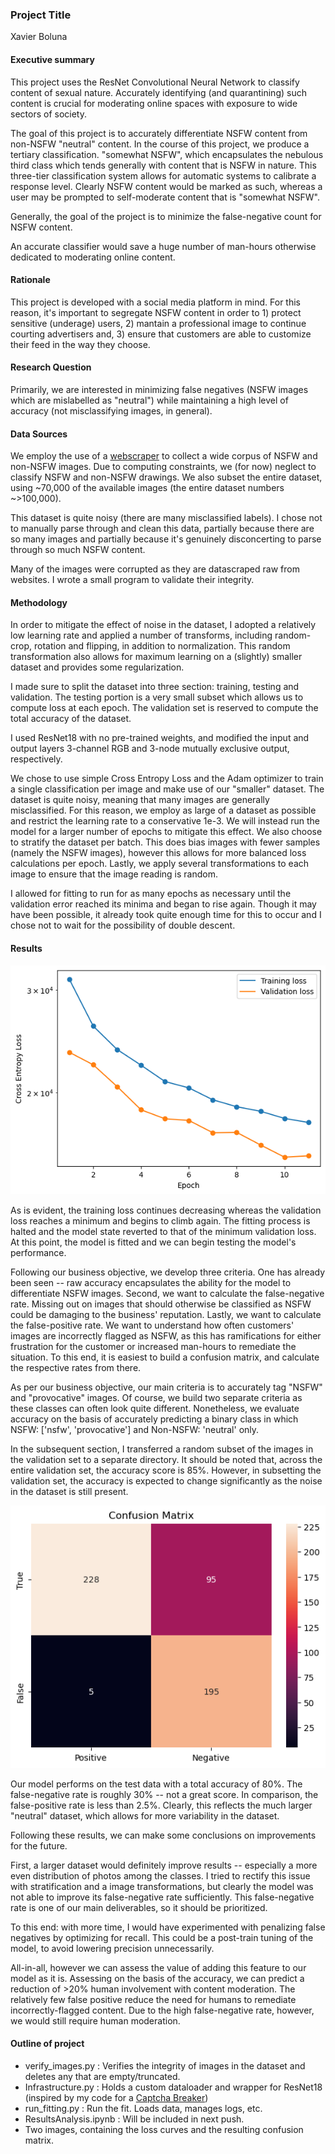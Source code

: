 ### Project Title

Xavier Boluna

#### Executive summary

This project uses the ResNet Convolutional Neural Network to classify content of sexual nature. Accurately identifying (and quarantining) such content is crucial for moderating online spaces with exposure to wide sectors of society.

The goal of this project is to accurately differentiate NSFW content from non-NSFW "neutral" content. In the course of this project, we produce a tertiary classification. "somewhat NSFW", which encapsulates the nebulous third class which tends generally with content that is NSFW in nature. This three-tier classification system allows for automatic systems to calibrate a response level. Clearly NSFW content would be marked as such, whereas a user may be prompted to self-moderate content that is "somewhat NSFW".

Generally, the goal of the project is to minimize the false-negative count for NSFW content.

An accurate classifier would save a huge number of man-hours otherwise dedicated to moderating online content.

#### Rationale
This project is developed with a social media platform in mind. For this reason, it's important to segregate NSFW content in order to 1) protect sensitive (underage) users, 2) mantain a professional image to continue courting advertisers and, 3) ensure that customers are able to customize their feed in the way they choose.

#### Research Question
Primarily, we are interested in minimizing false negatives (NSFW images which are mislabelled as "neutral") while maintaining a high level of accuracy (not misclassifying images, in general).

#### Data Sources
We employ the use of a [webscraper](https://github.com/alex000kim/nsfw_data_scraper) to collect a wide corpus of NSFW and non-NSFW images. Due to computing constraints, we (for now) neglect to classify NSFW and non-NSFW drawings. We also subset the entire dataset, using ~70,000 of the available images (the entire dataset numbers ~>100,000).

This dataset is quite noisy (there are many misclassified labels). I chose not to manually parse through and clean this data, partially because there are so many images and partially because it's genuinely disconcerting to parse through so much NSFW content.

Many of the images were corrupted as they are datascraped raw from websites. I wrote a small program to validate their integrity.

#### Methodology
In order to mitigate the effect of noise in the dataset, I adopted a relatively low learning rate and applied a number of transforms, including random-crop, rotation and flipping, in addition to normalization. This random transformation also allows for maximum learning on a (slightly) smaller dataset and provides some regularization.

I made sure to split the dataset into three section: training, testing and validation. The testing portion is a very small subset which allows us to compute loss at each epoch. The validation set is reserved to compute the total accuracy of the dataset.

I used ResNet18 with no pre-trained weights, and modified the input and output layers 3-channel RGB and 3-node mutually exclusive output, respectively.

We chose to use simple Cross Entropy Loss and the Adam optimizer to train a single classification per image and make use of our "smaller" dataset. The dataset is quite noisy, meaning that many images are generally misclassified. For this reason, we employ as large of a dataset as possible and restrict the learning rate to a conservative 1e-3. We will instead run the model for a larger number of epochs to mitigate this effect. We also choose to stratify the dataset per batch. This does bias images with fewer samples (namely the NSFW images), however this allows for more balanced loss calculations per epoch. Lastly, we apply several transformations to each image to ensure that the image reading is random.

I allowed for fitting to run for as many epochs as necessary until the validation error reached its minima and began to rise again. Though it may have been possible, it already took quite enough time for this to occur and I chose not to wait for the possibility of double descent.

#### Results

![ModelFitting.png](ModelFitting.png)

As is evident, the training loss continues decreasing whereas the validation loss reaches a minimum and begins to climb again. The fitting process is halted and the model state reverted to that of the minimum validation loss. At this point, the model is fitted and we can begin testing the model's performance.

Following our business objective, we develop three criteria. One has already been seen -- raw accuracy encapsulates the ability for the model to differentiate NSFW images. Second, we want to calculate the false-negative rate. Missing out on images that should otherwise be classified as NSFW could be damaging to the business' reputation. Lastly, we want to calculate the false-positive rate. We want to understand how often customers' images are incorrectly flagged as NSFW, as this has ramifications for either frustration for the customer or increased man-hours to remediate the situation.
To this end, it is easiest to build a confusion matrix, and calculate the respective rates from there.

As per our business objective, our main criteria is to accurately tag "NSFW" and "provocative" images. Of course, we build two separate criteria as these classes can often look quite different. Nonetheless, we evaluate accuracy on the basis of accurately predicting a binary class in  which NSFW: ['nsfw', 'provocative'] and Non-NSFW: 'neutral' only.

In the subsequent section, I transferred a random subset of the images in the validation set to a separate directory. It should be noted that, across the entire validation set, the accuracy score is 85%. However, in subsetting the validation set, the accuracy is expected to change significantly as the noise in the dataset is still present.

![ConfusionMatrix.png](ConfusionMatrix.png)

Our model performs on the test data with a total accuracy of 80%. The false-negative rate is roughly 30% -- not a great score. In comparison, the false-positive rate is less than 2.5%. Clearly, this reflects the much larger "neutral" dataset, which allows for more variability in the dataset.

Following these results, we can make some conclusions on improvements for the future.

First, a larger dataset would definitely improve results -- especially a more even distribution of photos among the classes. I tried to rectify this issue with stratification and a image transformations, but clearly the model was not able to improve its false-negative rate sufficiently. This false-negative rate is one of our main deliverables, so it should be prioritized.

To this end: with more time, I would have experimented with penalizing false negatives by optimizing for recall. This could be a post-train tuning of the model, to avoid lowering precision unnecessarily.

All-in-all, however we can assess the value of adding this feature to our model as it is. Assessing on the basis of the accuracy, we can predict a reduction of >20% human involvement with content moderation. The relatively few false positive reduce the need for humans to remediate incorrectly-flagged content. Due to the high false-negative rate, however, we would still require human moderation.

#### Outline of project

- verify_images.py : Verifies the integrity of images in the dataset and deletes any that are empty/truncated.
- Infrastructure.py : Holds a custom dataloader and wrapper for ResNet18 (inspired by my code for a [Captcha Breaker](https://github.com/CaptchaOCR/CNN))
- run_fitting.py : Run the fit. Loads data, manages logs, etc.
- ResultsAnalysis.ipynb : Will be included in next push.
- Two images, containing the loss curves and the resulting confusion matrix.
